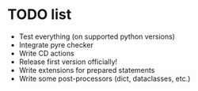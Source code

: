 # TODO list

* Test everything (on supported python versions)
* Integrate pyre checker
* Write CD actions
* Release first version officially!
* Write extensions for prepared statements
* Write some post-processors (dict, dataclasses, etc.)
